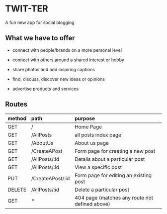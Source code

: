 # TWIT-TER

A fun new app for social blogging

## What we have to offer

- connect with people/brands on a more personal level

* connect with others around a shared interest or hobby

- share photos and add inspiring captions

* find, discuss, discover new ideas or opinions

- advertise products and services

## Routes

| method | path             | purpose                                        |
| :----- | :--------------- | :--------------------------------------------- |
| GET    | /                | Home Page                                      |
| GET    | /AllPosts        | all posts index page                           |
| GET    | /AboutUs         | About us page                                  |
| GET    | /CreateAPost     | Form page for creating a new post              |
| GET    | /AllPosts/:id    | Details about a particular post                |
| GET    | /AllPosts/:id    | View a specific post                           |
| PUT    | /CreateAPost/:id | Form page for editing an existing post         |
| DELETE | /AllPosts/:id    | Delete a particular post                       |
| GET    | \*               | 404 page (matches any route not defined above) |
